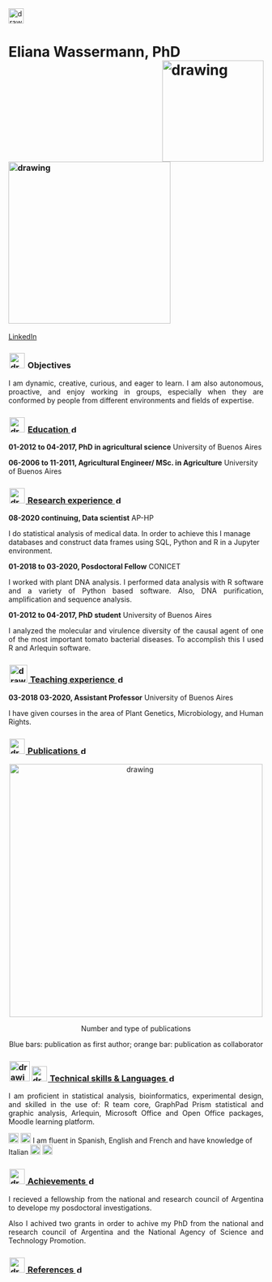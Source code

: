 <img src="https://user-images.githubusercontent.com/57723790/69000478-17cf9300-08af-11ea-9b78-c1c25d92d5a7.png" alt="drawing" width="30"/>

# Eliana Wassermann, PhD <img src="https://github.com/ElianaWassermann/CVDataScience/blob/master/Cv_retocada.png" alt="drawing" width="200" align="right"/>




### <img src="https://user-images.githubusercontent.com/57723790/69729481-26b31280-1105-11ea-991f-4c2fde25f218.png" alt="drawing" width="320"/>

[LinkedIn](https://www.linkedin.com/in/elianawassermann) 


### <img src="https://user-images.githubusercontent.com/57723790/80699903-1ac8e380-8add-11ea-9a36-9ebe3c0be098.png" alt="drawing" width="30" style="display: inline-block; margin: 2"/> Objectives

<p align="justify">I am dynamic, creative, curious, and eager to learn. I am also autonomous, proactive, and enjoy working in groups, especially when they are conformed by people from different environments and fields of expertise.</p>


### <img src="https://user-images.githubusercontent.com/57723790/69009543-dbdf1100-0934-11ea-8426-7612a55e7be3.png" alt="drawing" width="30" style="display: inline-block; margin: 2"/> [Education <img src="https://user-images.githubusercontent.com/57723790/72172243-6f701380-33b3-11ea-98cd-886690c0a118.jpg" alt="drawing" width="15" style="display: inline-block; margin: 2"/>](https://elianawassermann.github.io/CVDataScience/EducationDataScience)

**01-2012 to 04-2017, PhD in agricultural science** University of Buenos Aires

**06-2006 to 11-2011, Agricultural Engineer/ MSc. in Agriculture** University of Buenos Aires


###  [<img src="https://user-images.githubusercontent.com/57723790/69009478-34fa7500-0934-11ea-96cb-c80303b396d3.jpg" alt="drawing" width="30" style="display: inline-block; margin: 2"/> Research experience <img src="https://user-images.githubusercontent.com/57723790/72172243-6f701380-33b3-11ea-98cd-886690c0a118.jpg" alt="drawing" width="15" style="display: inline-block; margin: 2"/>](https://elianawassermann.github.io/CVDataScience/ResearchExperienceDataScience)

**08-2020 continuing, Data scientist** AP-HP

I do statistical analysis of medical data. In order to achieve this I manage databases and construct data frames using SQL, Python and R in a Jupyter environment.

**01-2018 to 03-2020, Posdoctoral Fellow** CONICET

<p align="justify">I worked with plant DNA analysis. I performed data analysis with R software and a variety of Python based software. Also, DNA purification, amplification and sequence analysis.</p>

**01-2012 to 04-2017, PhD student** University of Buenos Aires

<p align="justify">I analyzed the molecular and virulence diversity of the causal agent of one of the most important tomato bacterial diseases. To accomplish this I used R and Arlequin software.</p>



### [<img src="https://user-images.githubusercontent.com/57723790/69009410-a7b72080-0933-11ea-8121-a513590fa685.jpg" alt="drawing" width="35" style="display: inline-block; margin: 2"/> Teaching experience <img src="https://user-images.githubusercontent.com/57723790/72172243-6f701380-33b3-11ea-98cd-886690c0a118.jpg" alt="drawing" width="15" style="display: inline-block; margin: 2"/>](https://elianawassermann.github.io/CVDataScience/TeachingExperienceDataScience)

**03-2018 03-2020, Assistant Professor** University of Buenos Aires

I have given courses in the area of Plant Genetics, Microbiology, and Human Rights.
 

### [<img src="https://user-images.githubusercontent.com/57723790/69009439-e5b44480-0933-11ea-8c7a-a59c860072fb.png" alt="drawing" width="30" style="display: inline-block; margin: 2"/> Publications <img src="https://user-images.githubusercontent.com/57723790/72172243-6f701380-33b3-11ea-98cd-886690c0a118.jpg" alt="drawing" width="15" style="display: inline-block; margin: 2"/>](https://elianawassermann.github.io/CVDataScience/PublicationsDataScience)

<p align="center"><img src="https://user-images.githubusercontent.com/57723790/69349698-f7a92680-0c56-11ea-9a12-c78d2bfd88a3.png" alt="drawing" width="500"/></P>

<p align="center"> Number and type of publications </p>
 
<p align="center"> Blue bars: publication as first author; orange bar: publication as collaborator</p>

 


 

### [<img src="https://user-images.githubusercontent.com/57723790/69000607-199a5600-08b1-11ea-85d5-6a10820e101e.jpg" alt="drawing" width="40" style="display: inline-block; margin: 2"/><img src="https://user-images.githubusercontent.com/57723790/69000586-dcce5f00-08b0-11ea-8ffe-79dd8abb9cde.png" alt="drawing" width="30" style="display: inline-block; margin: 2"/> Technical skills & Languages <img src="https://user-images.githubusercontent.com/57723790/72172243-6f701380-33b3-11ea-98cd-886690c0a118.jpg" alt="drawing" width="15" style="display: inline-block; margin: 2"/>](https://elianawassermann.github.io/CVDataScience/Skills_LanguagesDataScience)

<p align="justify">I am proficient in statistical analysis, bioinformatics, experimental design, and skilled in the use of:
R team core, GraphPad Prism statistical and graphic analysis, Arlequin, Microsoft Office and Open Office packages, Moodle learning platform.</p>

<img src="https://user-images.githubusercontent.com/57723790/69011413-dee3fc80-0948-11ea-8f6a-2d8969dfbfa3.png" alt="drawing" width="20"/>   <img src="https://user-images.githubusercontent.com/57723790/69011414-df7c9300-0948-11ea-9333-3c460ab9bcb6.jpg" alt="drawing" width="20"/> I am fluent in Spanish, English and French and have knowledge of Italian <img src="https://user-images.githubusercontent.com/57723790/69011415-df7c9300-0948-11ea-8e1a-de13653d524d.png" alt="drawing" width="20"/>   <img src="https://user-images.githubusercontent.com/57723790/69011412-dee3fc80-0948-11ea-9d82-9465138d3f3d.jpg" alt="drawing" width="20"/>


###  [<img src="https://user-images.githubusercontent.com/57723790/69009513-91f62b00-0934-11ea-8871-fd98576062f2.png" alt="drawing" width="30" style="display: inline-block; margin: 2"/> Achievements <img src="https://user-images.githubusercontent.com/57723790/72172243-6f701380-33b3-11ea-98cd-886690c0a118.jpg" alt="drawing" width="15" style="display: inline-block; margin: 2"/>](https://elianawassermann.github.io/CVDataScience/AchievementsDataScience)

<p align="justify">I recieved a fellowship from the national and research council of Argentina to develope my posdoctoral investigations.</p>

<p align="justify">Also I achived two grants in order to achive my PhD from the national and research council of Argentina and the National Agency of Science and Technology Promotion.</p>




### [<img src="https://user-images.githubusercontent.com/57723790/69009564-19439e80-0935-11ea-8dc3-2d57865e2b54.jpg" alt="drawing" width="30" style="display: inline-block; margin: 2"/> References <img src="https://user-images.githubusercontent.com/57723790/72172243-6f701380-33b3-11ea-98cd-886690c0a118.jpg" alt="drawing" width="15" style="display: inline-block; margin: 2"/>](https://elianawassermann.github.io/CVDataScience/ReferencesDataScience)
 

